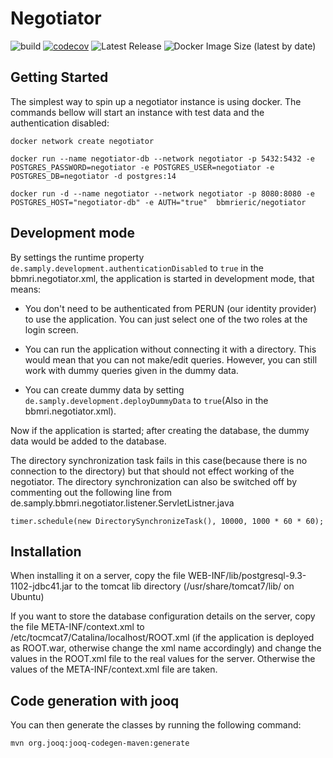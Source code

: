 # Negotiator
![build](https://github.com/BBMRI-ERIC/negotiator-v2/actions/workflows/build.yml/badge.svg?)
[![codecov](https://codecov.io/github/BBMRI-ERIC/negotiator-v2/branch/feature/github_actions/graph/badge.svg?token=8W0I985ZXI)](https://codecov.io/github/BBMRI-ERIC/negotiator-v2)
![Latest Release](https://img.shields.io/github/v/release/bbmri-eric/negotiator-v2)
![Docker Image Size (latest by date)](https://img.shields.io/docker/image-size/bbmrieric/negotiator)


## Getting Started
The simplest way to spin up a negotiator instance is using docker. The commands bellow will start an instance with test
data and the authentication disabled:

`docker network create negotiator`

`docker run --name negotiator-db --network negotiator -p 5432:5432 -e POSTGRES_PASSWORD=negotiator -e POSTGRES_USER=negotiator -e POSTGRES_DB=negotiator -d postgres:14`

`docker run -d --name negotiator --network negotiator -p 8080:8080 -e POSTGRES_HOST="negotiator-db" -e AUTH="true"  bbmrieric/negotiator`
## Development mode

By settings the runtime property `de.samply.development.authenticationDisabled` to `true` in the bbmri.negotiator.xml,
 the application is started in development mode, that means:

- You don't need to be authenticated from PERUN (our identity provider) to use the application. You can just select one
  of the two roles at the login screen.
  
- You can run the application without connecting it with a directory. This would mean that you can not make/edit queries. 
  However, you can still work with dummy queries given in the dummy data.   
  
- You can create dummy data by setting `de.samply.development.deployDummyData` to `true`(Also in the bbmri.negotiator.xml).

Now if the application is started; after creating the database, the dummy data would be added to the database. 

The directory synchronization task fails in this case(because there is no connection to the directory) but that should 
not effect working of the negotiator. The directory synchronization can also be switched off by commenting out the 
following line from de.samply.bbmri.negotiator.listener.ServletListner.java

`timer.schedule(new DirectorySynchronizeTask(), 10000, 1000 * 60 * 60);` 


## Installation

When installing it on a server, copy the file WEB-INF/lib/postgresql-9.3-1102-jdbc41.jar to the tomcat lib directory 
(/usr/share/tomcat7/lib/ on Ubuntu)

If you want to store the database configuration details on the server, copy the file META-INF/context.xml to 
/etc/tocmcat7/Catalina/localhost/ROOT.xml (if the application is deployed as 
ROOT.war, otherwise change the xml name accordingly) and change the values in the ROOT.xml file to the real values for 
the server.
Otherwise the values of the META-INF/context.xml file are taken.


## Code generation with jooq



You can then generate the classes by running the following command:


```
mvn org.jooq:jooq-codegen-maven:generate
```
